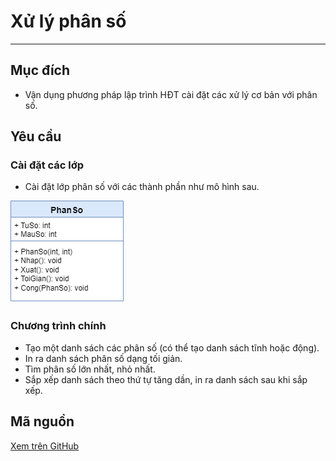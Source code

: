 # Xử lý phân số

---

## Mục đích

- Vận dụng phương pháp lập trình HĐT cài đặt các xử lý cơ bản với phân số.

## Yêu cầu

### Cài đặt các lớp

- Cài đặt lớp phân số với các thành phần như mô hình sau.

<img src="img/phanso.png">

### Chương trình chính

- Tạo một danh sách các phân số (có thể tạo danh sách tĩnh hoặc động).
- In ra danh sách phân số dạng tối giản.
- Tìm phân số lớn nhất, nhỏ nhất.
- Sắp xếp danh sách theo thứ tự tăng dần, in ra danh sách sau khi sắp xếp.

## Mã nguồn

[Xem trên GitHub](https://github.com/nd-hung/oop/blob/main/docs/labs/02-classes-and-objects/code/PhanSo/)